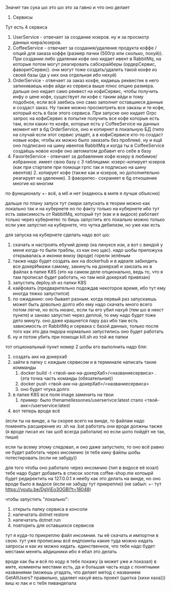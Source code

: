 Значит так сука шо это шо это за гавно и что оно делает

1. Сервисы

Тут есть 4 сервиса 
1. UserService - отвечает за создание юзеров. ну и за просмотр данных юера/юзеров.
2. CoffeeService - отвечает за создания/удаление продукта коффе / опций для заказа коффе (размер пачки (500гр или сколько, похуй)). При создании либо удалении кофе оно кидает ивент в RabbitMq, на которые потом могут реагировать сабскрайберы (ордерСервис, фаворитСервис). они могут тоже создать/удалить такой кохфе из своей базы (да у них она отдельная ибо нехуй)
3. OrderService - отвечает за заказ кохфе, кидаешь реквестик в него запихиваешь кофе айди из сервиса выше плюс опцию размера. дальше оно кидает само реквест на кофиСервис, чтобы получить инфу о цене кофе, существует ли кофе с таким айди и тому подобное, если всё заебись оно само заполнит оставшиеся данные и создаст заказ. Ну также можно просмотреть все заказы и те кофе, который есть в базе этого сервиса. При запуске оно кидает Grpc запрос на кофиСервис в попытке получить все кофе которые есть там, если каких-то кохфе, которые есть у CoffeeService на данных момент нет в бд OrderService, оно и копирнет в локальную БД (типо на случай если этот сервис упадёт, а в кофиСервисе кто-то создаст новые кофи, чтобы их можно было заказать без проблем). ну и ещё оно подписано на шину ивентов RabbitMq и когда ты в CoffeeService создаёшь новое кохфе оно автоматом добавит его себе в базу
4. FavoriteService - отвечает за добавление кофе юзеру в любимое/избранное. имеет свою базу с 3 таблицами: юзерс-копирует юзеров (как при стартапе при помощи грпс так и подписью на шину ивентов) 2. копирует кофе (также как и юзеров, но дополнительно реагирует на уделение). 3 фаворитес- сохраняет в бд отношение многие ко многим

по функционалу +- всё, а мб и нет (надеюсь в мите я лучше объясню)

дальше по плану запуск
тут смари
запускать в теории можно как локально так и на кубернете
но по факту только на кубернете ибо тут есть зависимость от RabbitMq, который тут (как и в видосе) работает только через кубернетес
то бишь запустить его локально можно только если уже запустил на кубернете, что чутка дебилизм, но уже как есть

для запуска на кубернете сделать надо вот шо:
1. скачать и настроять ебучий докер (на линуксе изи, а вот с виндой у меня когда-то были траблы, хз как оно щас). надо шобы приложуха открывалась и иконки внизу (вроде) горели зелёным
2. также надо будет создать акк на dockerhub и в идеале забилдить все докерИмажи самому, закинуть на докерхаб и заюзать их в файлах в папке K8S (это на самом деле опционально, ведь то, что я там прописал будет работать, но там мой докерхаб привязан)
3. запустить deploy.sh из папки K8S
4. кайфовать (предварительно подождав некоторое время, ибо тут ему иногда тяжко запустится)
5. по ожиданию: оно бывает разным. когда первый раз запускаешь может быть довольно долго ибо ему надо скачать много всего потом легче, но есть нюанс, если ты его убил нахуй (тем шо в некст пункте) и заново запустил через деплой, то ему надо будет тоже дето минуту. оно даже крашнется пару раз ибо там есть зависимость от RabbitMq и сервака с базой данных, только после того как это два пидора нормально запустились оно будет работать
6. ну и потом убить при помощи kill.sh из той же папки

тот опциональный пункт номер 2
шобы его выполнить надо бля:
1. создать акк на докерхаб
2. зайти в папку с каждым сервисом и в терминале написать такие комманды
   1. docker build -t <твой-акк-на-докерХаб>/<названиесервиса> . (эта точка часть команды (обязательная))
   2. docker push <твой-акк-на-докерХаб>/<названиесервиса>
   3. оно будет чтука долго
3. в папке K8S все поля image заменить на твои
   1. пример: было thenamellessones/userserivce:latest стало <твой-акк>/userservice:latest
4. вот теперь вроде всё

(если ты на винде, а ты скорее  всего на винде, то файлам надо поменять расширение из .sh на .bat работать они вроде должны также (я вроде писал их так шоб всегда работали) но если шото пойдёт не так, пиши)

если ты всему этому следовал, и оно даже запустило, то оно всё равно не будет работать через инсомнию (я тебе кину файлы шобы потестировать (если не забуду))

для того чтобы оно работало через инсомнию (тип в видосе её юзал) тебе надо будет добавить в список хостов coffee-shop.me котоырй будет редиректить на 127.0.0.1 я неебу как это делать на винде, но оно вроде было в видосе (если не забуду тут прикреплю)
(не забыл: +- тут https://youtu.be/DgVjEo3OGBI?t=18048)

чтобы запустить "локально":
1. открыть папку сервиса в консоли
2. напечатать dotnet restore
3. напечатать dotnet run 
4. повторить для оставшихся сервисов

тут я куда-то прикреплю файл инсомнии. ты её скачать и импортни в свою. тут уже прописаны всё ендпоинты какие туда можно кидать запросы и как их можно кидать. единственное, что тебе надо будет местами менять айдишники ибо я ебал это делать

вроде как бы и всё по коду я тебе покажу (а может уже и показал) в мите, комменты местами есть, да и большая часть кода с понятными названиями (можешь угадать, что делает метод с названием GetAllUsers? правильно, удаляет нахуй весь проект (щютка (хихи хаха)))
виш ю лак и с тебя пивандепала